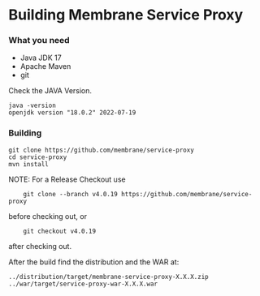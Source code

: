 # Building Membrane Service Proxy

### What you need
* Java JDK 17
* Apache Maven
* git

Check the JAVA Version.

	java -version
	openjdk version "18.0.2" 2022-07-19

### Building

	git clone https://github.com/membrane/service-proxy
	cd service-proxy
	mvn install

NOTE: For a Release Checkout use

        git clone --branch v4.0.19 https://github.com/membrane/service-proxy
before checking out, or

        git checkout v4.0.19
after checking out.

After the build find the distribution and the WAR at:

	../distribution/target/membrane-service-proxy-X.X.X.zip
	../war/target/service-proxy-war-X.X.X.war
